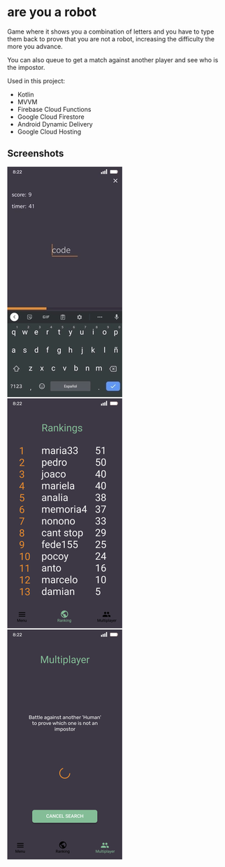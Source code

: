 # are you a robot
Game where it shows you a combination of letters and you have to type them back to prove that you are not a robot, increasing the difficulty the more you advance.

You can also queue to get a match against another player and see who is the impostor.

Used in this project:</br>
  * Kotlin
  * MVVM
  * Firebase Cloud Functions
  * Google Cloud Firestore
  * Android Dynamic Delivery
  * Google Cloud Hosting

## Screenshots
![N|Solid](https://github.com/puntogris/are-you-a-robot/blob/master/screenshots/1.webp)
![N|Solid](https://github.com/puntogris/are-you-a-robot/blob/master/screenshots/2.png)
![N|Solid](https://github.com/puntogris/are-you-a-robot/blob/master/screenshots/3.png)
